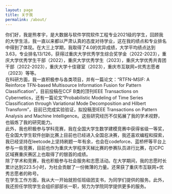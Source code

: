 ```yaml
---
layout: page
title: 关于我
permalink: /about/
---
```

你们好，我是熊孝宇，是大数据与软件学院软件工程专业2021级的学生，回顾我的大学生活，我一直以来都以严肃认真的态度对待学业，这在我的绩点和专业排名中得到了体现。在大三上学期，我取得了4.0的优异成绩，大学平均绩点达到3.63，专业排名13/126，获得过重庆大学优秀学生综合奖学金（2022-2023），重庆大学优秀学生干部（2022），重庆大学优秀学生（2023），重庆大学优秀共青团干部（2022-2023），重庆大学十佳寝室（2023），重庆市互联网+优秀志愿者（2023）等等。<br />
在科研方面，我一直积极参与各类项目，并有一篇论文：“RTFN-MSIF: A Reinforce TFN-based Multisource Information Fusion for Pattern Classification”，目前投稿在CCF B类的顶刊IEEE Transactions on Cybernetics，还有一篇论文“Probabilistic Modeling of Time Series Classification through Variational Mode Decomposition and Hilbert Transform”，目前已完成实验验证，拟投稿至IEEE Transactions on Pattern Analysis and Machine Intelligence。这些研究经历不仅拓展了我的学术视野，也锻炼了我的研究能力。<br />
此外，我也积极参与学科竞赛，我在全国大学生数学建模竞赛中获得省级一等奖，在全国大学生软件创新比赛上目前也已经进入全国总决赛，我还喜欢编程和探索，我已经坚持在leetcode上坚持刷题一年有余，也会在codeforce、蓝桥杯等平台上参与一些竞赛，目前也作为重庆大学程序天梯比赛的参赛队员进行比赛，在ICPC区域赛重庆赛区上也取得了的银首的成绩。<br />
除了学术和竞赛，我也积极参与社会服务和志愿活动。在大学期间，我的志愿时长累计达到223.5小时，为社会贡献了一份微薄的力量。还荣获了重庆市互联网+优秀志愿者的称号。<br />
在学生工作方面，我从大一开始就担任班级团支书，为同学们提供的服务。此外，我还担任学院学生会组织部部长一职，努力为学院同学提供更多的服务。 






